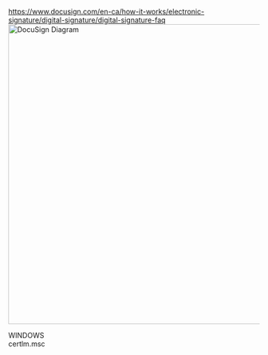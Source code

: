 
https://www.docusign.com/en-ca/how-it-works/electronic-signature/digital-signature/digital-signature-faq
<img src="https://www.docusign.com/static-c-assets/ds_subpage_diagram2.svg" alt="DocuSign Diagram" style="width: 600px; height: auto;">

WINDOWS \
certlm.msc
